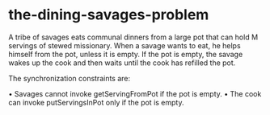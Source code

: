 # the-dining-savages-problem

A tribe of savages eats communal dinners from a large pot that
can hold M servings of stewed missionary. When a savage wants to
eat, he helps himself from the pot, unless it is empty. If the pot is
empty, the savage wakes up the cook and then waits until the cook
has refilled the pot.

The synchronization constraints are:

• Savages cannot invoke getServingFromPot if the pot is empty.
• The cook can invoke putServingsInPot only if the pot is empty.
